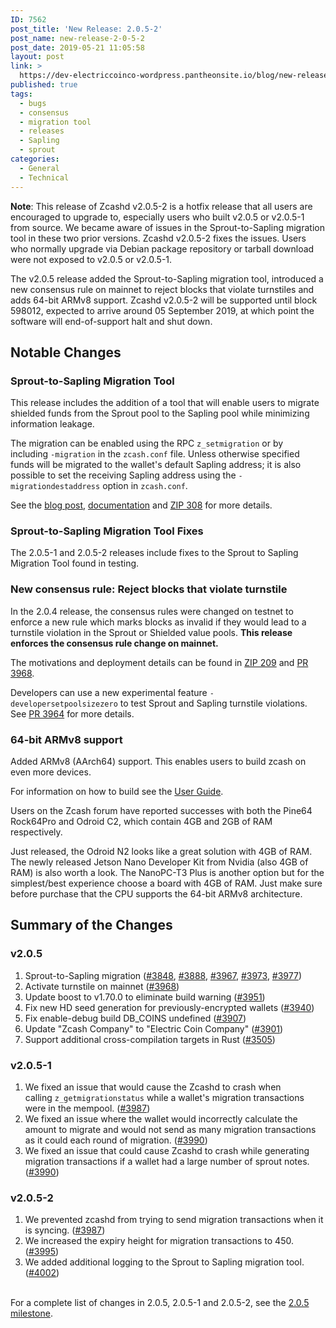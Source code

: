 ```yaml
---
ID: 7562
post_title: 'New Release: 2.0.5-2'
post_name: new-release-2-0-5-2
post_date: 2019-05-21 11:05:58
layout: post
link: >
  https://dev-electriccoinco-wordpress.pantheonsite.io/blog/new-release-2-0-5-2/
published: true
tags:
  - bugs
  - consensus
  - migration tool
  - releases
  - Sapling
  - sprout
categories:
  - General
  - Technical
---
```

<!-- wp:paragraph -->
<p><strong>Note</strong>: This release of Zcashd v2.0.5-2 is a hotfix release that all users are encouraged to upgrade to, especially users who built v2.0.5 or v2.0.5-1 from source. We became aware of issues in the Sprout-to-Sapling migration tool in these two prior versions. Zcashd v2.0.5-2 fixes the issues. Users who normally upgrade via Debian package repository or tarball download were not exposed to v2.0.5 or  v2.0.5-1.</p>
<!-- /wp:paragraph -->

<!-- wp:paragraph -->
<p>The v2.0.5 release added the Sprout-to-Sapling migration tool, introduced a new consensus rule on mainnet to reject blocks that violate turnstiles and adds 64-bit ARMv8 support. Zcashd v2.0.5-2 will be supported until block 598012, expected to arrive around 05 September 2019, at which point the software will end-of-support halt and shut down.</p>
<!-- /wp:paragraph -->

<!-- wp:heading -->
<h2>Notable Changes</h2>
<!-- /wp:heading -->

<!-- wp:heading {"level":3} -->
<h3>Sprout-to-Sapling Migration Tool</h3>
<!-- /wp:heading -->

<!-- wp:paragraph -->
<p>This release includes the addition of a tool that will enable users to migrate shielded funds from the Sprout pool to the Sapling pool while minimizing information leakage.</p>
<!-- /wp:paragraph -->

<!-- wp:paragraph -->
<p>The migration can be enabled using the RPC&nbsp;<code>z_setmigration</code>&nbsp;or by including&nbsp;<code>-migration</code>&nbsp;in the&nbsp;<code>zcash.conf</code>&nbsp;file. Unless otherwise specified funds will be migrated to the wallet's default Sapling address; it is also possible to set the receiving Sapling address using the&nbsp;<code>-migrationdestaddress</code>&nbsp;option in&nbsp;<code>zcash.conf</code>.</p>
<!-- /wp:paragraph -->

<!-- wp:paragraph -->
<p>See the <a href="/blog/sprout-to-sapling-migration-tool">blog post</a>, <a rel="noreferrer noopener" aria-label=" (opens in a new tab)" href="https://zcash.readthedocs.io/en/latest/rtd_pages/sapling_turnstile.html#migration-tool" target="_blank">documentation</a> and <a href="https://github.com/zcash/zips/blob/master/zip-0308.rst" target="_blank" rel="noreferrer noopener" aria-label=" (opens in a new tab)">ZIP 308</a> for more details.</p>
<!-- /wp:paragraph -->

<!-- wp:heading {"level":3} -->
<h3>Sprout-to-Sapling Migration Tool Fixes </h3>
<!-- /wp:heading -->

<!-- wp:paragraph -->
<p>The 2.0.5-1 and 2.0.5-2 releases include fixes to the Sprout to Sapling<br>
Migration Tool found in testing.</p>
<!-- /wp:paragraph -->

<!-- wp:heading {"level":3} -->
<h3>New consensus rule: Reject blocks that violate turnstile</h3>
<!-- /wp:heading -->

<!-- wp:paragraph -->
<p>In the 2.0.4 release, the consensus rules were changed on testnet to enforce a new rule which marks blocks as invalid if they would lead to a turnstile violation in the Sprout or Shielded value pools. <strong>This release enforces the consensus rule change on mainnet.</strong></p>
<!-- /wp:paragraph -->

<!-- wp:paragraph -->
<p>The motivations and deployment details can be found in <a rel="noreferrer noopener" aria-label=" (opens in a new tab)" href="https://github.com/zcash/zips/blob/master/zip-0209.rst" target="_blank">ZIP 209</a> and <a href="https://github.com/zcash/zcash/pull/3968" target="_blank" rel="noreferrer noopener" aria-label=" (opens in a new tab)">PR 3968</a>.</p>
<!-- /wp:paragraph -->

<!-- wp:paragraph -->
<p>Developers can use a new experimental feature&nbsp;<code>-developersetpoolsizezero</code>&nbsp;to test Sprout and Sapling turnstile violations. See&nbsp;<a href="https://github.com/zcash/zcash/pull/3964" target="_blank" rel="noreferrer noopener" aria-label=" (opens in a new tab)">PR 3964</a>&nbsp;for more details.</p>
<!-- /wp:paragraph -->

<!-- wp:heading {"level":3} -->
<h3>64-bit ARMv8 support</h3>
<!-- /wp:heading -->

<!-- wp:paragraph -->
<p>Added ARMv8 (AArch64) support. This enables users to build zcash on even more devices.</p>
<!-- /wp:paragraph -->

<!-- wp:paragraph -->
<p>For information on how to build see the <a href="https://zcash.readthedocs.io/en/latest/rtd_pages/user_guide.html#build" target="_blank" rel="noreferrer noopener" aria-label=" (opens in a new tab)">User Guide</a>.</p>
<!-- /wp:paragraph -->

<!-- wp:paragraph -->
<p>Users on the Zcash forum have reported successes with both the Pine64 Rock64Pro and Odroid C2, which contain 4GB and 2GB of RAM respectively.</p>
<!-- /wp:paragraph -->

<!-- wp:paragraph -->
<p>Just released, the Odroid N2 looks like a great solution with 4GB of RAM. The newly released Jetson Nano Developer Kit from Nvidia (also 4GB of RAM) is also worth a look. The NanoPC-T3 Plus is another option but for the simplest/best experience choose a board with 4GB of RAM. Just make sure before purchase that the CPU supports the 64-bit ARMv8 architecture.</p>
<!-- /wp:paragraph -->

<!-- wp:heading -->
<h2>Summary of the Changes</h2>
<!-- /wp:heading -->

<!-- wp:heading {"level":3} -->
<h3>v2.0.5</h3>
<!-- /wp:heading -->

<!-- wp:list {"ordered":true} -->
<ol><li>Sprout-to-Sapling migration (<a rel="noreferrer noopener" aria-label=" (opens in a new tab)" href="https://github.com/zcash/zcash/pull/3848" target="_blank">#3848</a>,&nbsp;<a rel="noreferrer noopener" aria-label=" (opens in a new tab)" href="https://github.com/zcash/zcash/pull/3888" target="_blank">#3888</a>,&nbsp;<a rel="noreferrer noopener" aria-label=" (opens in a new tab)" href="https://github.com/zcash/zcash/pull/3967" target="_blank">#3967</a>,&nbsp;<a rel="noreferrer noopener" aria-label=" (opens in a new tab)" href="https://github.com/zcash/zcash/pull/3973" target="_blank">#3973</a>,&nbsp;<a rel="noreferrer noopener" aria-label=" (opens in a new tab)" href="https://github.com/zcash/zcash/pull/3977" target="_blank">#3977</a>)</li><li>Activate turnstile on mainnet (<a rel="noreferrer noopener" aria-label=" (opens in a new tab)" href="https://github.com/zcash/zcash/pull/3968" target="_blank">#3968</a>)</li><li>Update boost to v1.70.0 to eliminate build warning (<a rel="noreferrer noopener" aria-label=" (opens in a new tab)" href="https://github.com/zcash/zcash/pull/3951" target="_blank">#3951</a>)</li><li>Fix new HD seed generation for previously-encrypted wallets (<a rel="noreferrer noopener" aria-label=" (opens in a new tab)" href="https://github.com/zcash/zcash/pull/3940" target="_blank">#3940</a>)</li><li>Fix enable-debug build DB_COINS undefined (<a rel="noreferrer noopener" aria-label=" (opens in a new tab)" href="https://github.com/zcash/zcash/pull/3907" target="_blank">#3907</a>)</li><li>Update "Zcash Company" to "Electric Coin Company" (<a rel="noreferrer noopener" aria-label=" (opens in a new tab)" href="https://github.com/zcash/zcash/pull/3901" target="_blank">#3901</a>)</li><li>Support additional cross-compilation targets in Rust (<a href="https://github.com/zcash/zcash/pull/3505" target="_blank" rel="noreferrer noopener" aria-label=" (opens in a new tab)">#3505</a>)</li></ol>
<!-- /wp:list -->

<!-- wp:heading {"level":3} -->
<h3>v2.0.5-1</h3>
<!-- /wp:heading -->

<!-- wp:list {"ordered":true} -->
<ol><li>We fixed an issue that would cause the Zcashd to crash when calling&nbsp;<code>z_getmigrationstatus</code>&nbsp;while a wallet's migration transactions were in the mempool. (<a rel="noreferrer noopener" aria-label=" (opens in a new tab)" href="https://github.com/zcash/zcash/pull/3987" target="_blank">#3987</a>)</li><li>We fixed an issue where the wallet would incorrectly calculate the amount to migrate and would not send as many migration transactions as it could each round of migration. (<a rel="noreferrer noopener" aria-label=" (opens in a new tab)" href="https://github.com/zcash/zcash/pull/3990" target="_blank">#3990</a>)</li><li>We fixed an issue that could cause Zcashd to crash while generating migration transactions if a wallet had a large number of sprout notes. (<a href="https://github.com/zcash/zcash/pull/3990" target="_blank" rel="noreferrer noopener" aria-label=" (opens in a new tab)">#3990</a>)</li></ol>
<!-- /wp:list -->

<!-- wp:heading {"level":3} -->
<h3 id="mce_15">v2.0.5-2</h3>
<!-- /wp:heading -->

<!-- wp:list {"ordered":true} -->
<ol><li>We prevented zcashd from trying to send migration transactions when it is syncing. (<a rel="noreferrer noopener" aria-label=" (opens in a new tab)" href="https://github.com/zcash/zcash/pull/3987" target="_blank">#3987</a>)</li><li>We increased the expiry height for migration transactions to 450. (<a rel="noreferrer noopener" aria-label=" (opens in a new tab)" href="https://github.com/zcash/zcash/pull/3995" target="_blank">#3995</a>)</li><li>We added additional logging to the Sprout to Sapling migration tool. (<a href="https://github.com/zcash/zcash/pull/4002" target="_blank" rel="noreferrer noopener" aria-label=" (opens in a new tab)">#4002</a>)</li></ol>
<!-- /wp:list -->

<!-- wp:paragraph -->
<p><br>For a complete list of changes in 2.0.5, 2.0.5-1 and 2.0.5-2, see the <a href="https://github.com/zcash/zcash/milestone/79?closed=1" target="_blank" rel="noreferrer noopener" aria-label=" (opens in a new tab)">2.0.5 milestone</a>. </p>
<!-- /wp:paragraph -->
